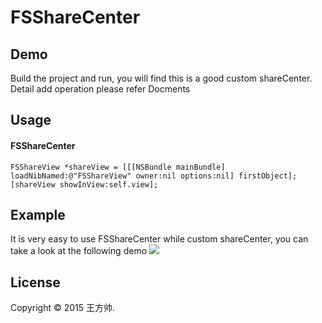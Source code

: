 FSShareCenter
=============

## Demo

Build the project and run, you will find this is a good custom shareCenter.
Detail add operation please refer Docments

## Usage
#### FSShareCenter 
    FSShareView *shareView = [[[NSBundle mainBundle] loadNibNamed:@"FSShareView" owner:nil options:nil] firstObject];
    [shareView showInView:self.view];
    
## Example
It is very easy to use FSShareCenter while custom shareCenter, you can take a look at the following demo
<img src = "http://7x2w39.com1.z0.glb.clouddn.com/FSShareCenter_example.gif" />

## License
Copyright © 2015 王方帅.
